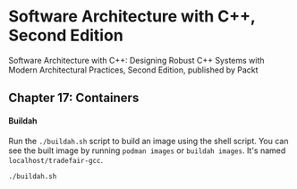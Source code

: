 # Software Architecture with C++, Second Edition

Software Architecture with C++: Designing Robust C++ Systems with Modern Architectural Practices, Second Edition, published by Packt

## Chapter 17: Containers

#### Buildah

Run the `./buildah.sh` script to build an image using the shell script. You can
see the built image by running `podman images` or `buildah images`. It's named `localhost/tradefair-gcc`.

```bash
./buildah.sh
```
